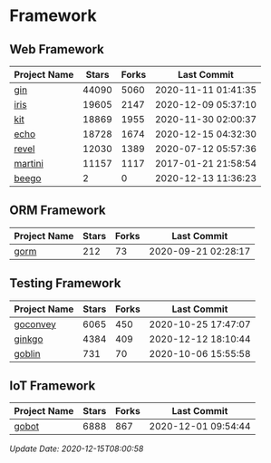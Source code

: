 # Framework

## Web Framework
| Project Name | Stars | Forks | Last Commit |
| ------------ | ----- | ----- | ----------- |
| [gin](https://github.com/gin-gonic/gin) | 44090 | 5060 | 2020-11-11 01:41:35 |
| [iris](https://github.com/kataras/iris) | 19605 | 2147 | 2020-12-09 05:37:10 |
| [kit](https://github.com/go-kit/kit) | 18869 | 1955 | 2020-11-30 02:00:37 |
| [echo](https://github.com/labstack/echo) | 18728 | 1674 | 2020-12-15 04:32:30 |
| [revel](https://github.com/revel/revel) | 12030 | 1389 | 2020-07-12 05:57:36 |
| [martini](https://github.com/go-martini/martini) | 11157 | 1117 | 2017-01-21 21:58:54 |
| [beego](https://github.com/astaxie/beego) | 2 | 0 | 2020-12-13 11:36:23 |

## ORM Framework
| Project Name | Stars | Forks | Last Commit |
| ------------ | ----- | ----- | ----------- |
| [gorm](https://github.com/jinzhu/gorm) | 212 | 73 | 2020-09-21 02:28:17 |

## Testing Framework
| Project Name | Stars | Forks | Last Commit |
| ------------ | ----- | ----- | ----------- |
| [goconvey](https://github.com/smartystreets/goconvey) | 6065 | 450 | 2020-10-25 17:47:07 |
| [ginkgo](https://github.com/onsi/ginkgo) | 4384 | 409 | 2020-12-12 18:10:44 |
| [goblin](https://github.com/franela/goblin) | 731 | 70 | 2020-10-06 15:55:58 |

## IoT Framework
| Project Name | Stars | Forks | Last Commit |
| ------------ | ----- | ----- | ----------- |
| [gobot](https://github.com/hybridgroup/gobot) | 6888 | 867 | 2020-12-01 09:54:44 |

*Update Date: 2020-12-15T08:00:58*